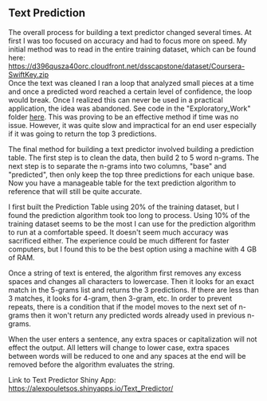 ## Text Prediction

The overall process for building a text predictor changed several times. At first I was too focused on accuracy and had to focus more on speed. My initial method was to read in the entire training dataset, which can be found here:  
https://d396qusza40orc.cloudfront.net/dsscapstone/dataset/Coursera-SwiftKey.zip  
Once the text was cleaned I ran a loop that analyzed small pieces at a time and once a predicted word reached a certain level of confidence, the loop would break. Once I realized this can never be used in a practical application, the idea was abandoned. See code in the "Exploratory_Work" folder [here](https://github.com/AlexPouletsos/Text_Prediction/blob/master/Exploratory_Work/Accurate%20%26%20Slow%20Algorithm.R).
This was proving to be an effective method if time was no issue. However, it was quite slow and impractical for an end user especially if it was going to return the top 3 predictions.  

The final method for building a text predictor involved building a prediction table. The first step is to clean the data, then build 2 to 5 word n-grams. The next step is to separate the n-grams into two columns, "base" and "predicted", then only keep the top three predictions for each unique base. Now you have a manageable table for the text prediction algorithm to reference that will still be quite accurate.  

I first built the Prediction Table using 20% of the training dataset, but I found the prediction algorithm took too long to process. Using 10% of the training dataset seems to be the most I can use for the prediction algorithm to run at a comfortable speed. It doesn't seem much accuracy was sacrificed either. The experience could be much different for faster computers, but I found this to be the best option using a machine with 4 GB of RAM.  

Once a string of text is entered, the algorithm first removes any excess spaces and changes all characters to lowercase. Then it looks for an exact match in the 5-grams list and returns the 3 predictions. If there are less than 3 matches, it looks for 4-gram, then 3-gram, etc. In order to prevent repeats, there is a condition that if the model moves to the next set of n-grams then it won't return any predicted words already used in previous n-grams. 

When the user enters a sentence, any extra spaces or capitalization will not effect the output. All letters will change to lower case, extra spaces between words will be reduced to one and any spaces at the end will be removed before the algorithm evaluates the string.

Link to Text Predictor Shiny App:  
https://alexpouletsos.shinyapps.io/Text_Predictor/
